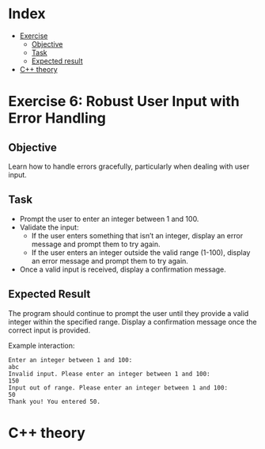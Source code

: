 # Index

- [Exercise](#exercise-6-robust-user-input-with-error-handling)
    - [Objective](#objective)
    - [Task](#task)
    - [Expected result](#expected-result)
- [C++ theory](#c-theory)


# Exercise 6: Robust User Input with Error Handling
## Objective
Learn how to handle errors gracefully, particularly when dealing with user input.

## Task

- Prompt the user to enter an integer between 1 and 100.
- Validate the input:
  - If the user enters something that isn’t an integer, display an error message and prompt them to try again.
  - If the user enters an integer outside the valid range (1-100), display an error message and prompt them to try again.
- Once a valid input is received, display a confirmation message.

## Expected Result
The program should continue to prompt the user until they provide a valid integer within the specified range.
Display a confirmation message once the correct input is provided.

Example interaction:
```commandline
Enter an integer between 1 and 100: 
abc
Invalid input. Please enter an integer between 1 and 100: 
150
Input out of range. Please enter an integer between 1 and 100: 
50
Thank you! You entered 50.
```

# C++ theory